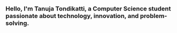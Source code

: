 ### Hello, I'm Tanuja Tondikatti, a Computer Science student passionate about technology, innovation, and problem-solving.

